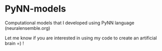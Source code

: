 PyNN-models
===========

Computational models that I developed using PyNN language (neuralensemble.org)

Let me know if you are interested in using my code to create an artificial brain =) !
